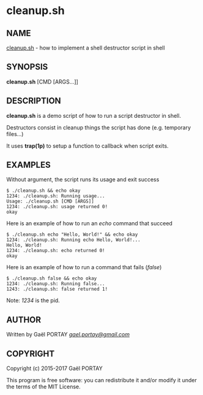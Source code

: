 # cleanup.sh

## NAME

[cleanup.sh](cleanup.sh) - how to implement a shell destructor script in shell

## SYNOPSIS

**cleanup.sh** [CMD [ARGS...]]

## DESCRIPTION

**cleanup.sh** is a demo script of how to run a script destructor in shell.

Destructors consist in cleanup things the script has done (e.g. temporary
files...)

It uses **trap(1p)** to setup a function to callback when script exits.

## EXAMPLES

Without argument, the script runs its usage and exit success

	$ ./cleanup.sh && echo okay
	1234: ./cleanup.sh: Running usage...
	Usage: ./cleanup.sh [CMD [ARGS]]
	1234: ./cleanup.sh: usage returned 0!
	okay

Here is an example of how to run an _echo_ command that succeed

	$ ./cleanup.sh echo "Hello, World!" && echo okay
	1234: ./cleanup.sh: Running echo Hello, World!...
	Hello, World!
	1234: ./cleanup.sh: echo returned 0!
	okay

Here is an example of how to run a command that fails (_false_)

	$ ./cleanup.sh false && echo okay
	1234: ./cleanup.sh: Running false...
	1243: ./cleanup.sh: false returned 1!

Note: _1234_ is the pid.

## AUTHOR

Written by Gaël PORTAY *gael.portay@gmail.com*

## COPYRIGHT

Copyright (c) 2015-2017 Gaël PORTAY

This program is free software: you can redistribute it and/or modify it under
the terms of the MIT License.
